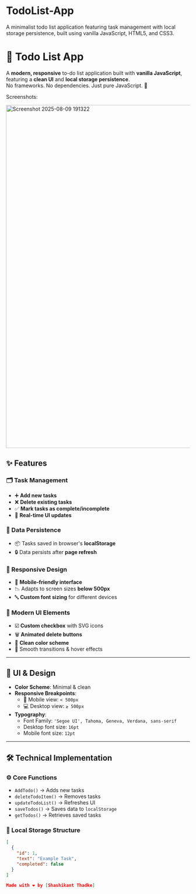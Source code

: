 # TodoList-App
A minimalist todo list application featuring task management with local storage persistence, built using vanilla JavaScript, HTML5, and CSS3.

# 📝 Todo List App

A **modern, responsive** to-do list application built with **vanilla JavaScript**, featuring a **clean UI** and **local storage persistence**.  
No frameworks. No dependencies. Just pure JavaScript. 🚀

Screenshots:

<img width="1901" height="938" alt="Screenshot 2025-08-09 191322" src="https://github.com/user-attachments/assets/d5f6b30a-a095-4d03-a4dd-912fecf0b339" />


## ✨ Features

### 🗂 Task Management
- ➕ **Add new tasks**
- ❌ **Delete existing tasks**
- ✅ **Mark tasks as complete/incomplete**
- 🔄 **Real-time UI updates**

### 💾 Data Persistence
- 📦 Tasks saved in browser's **localStorage**
- 🔒 Data persists after **page refresh**

### 📱 Responsive Design
- 📏 **Mobile-friendly interface**
- 📉 Adapts to screen sizes **below 500px**
- 🔤 **Custom font sizing** for different devices

### 🎨 Modern UI Elements
- ☑️ **Custom checkbox** with SVG icons
- 🗑 **Animated delete buttons**
- 🎨 **Clean color scheme**
- 🌊 Smooth transitions & hover effects

---

## 🎨 UI & Design

- **Color Scheme**: Minimal & clean
- **Responsive Breakpoints**:
  - 📱 Mobile view: `< 500px`
  - 💻 Desktop view: `≥ 500px`
- **Typography**:
  - Font Family: `'Segoe UI', Tahoma, Geneva, Verdana, sans-serif`
  - Desktop font size: `16pt`
  - Mobile font size: `12pt`

---

## 🛠 Technical Implementation

### ⚙️ Core Functions
- `AddTodo()` → Adds new tasks
- `deleteTodoItem()` → Removes tasks
- `updateTodoList()` → Refreshes UI
- `saveTodos()` → Saves data to `localStorage`
- `getTodos()` → Retrieves saved tasks

### 📂 Local Storage Structure
```json
[
  {
    "id": 1,
    "text": "Example Task",
    "completed": false
  }
]

Made with ❤️ by [Shashikant Thadke]

